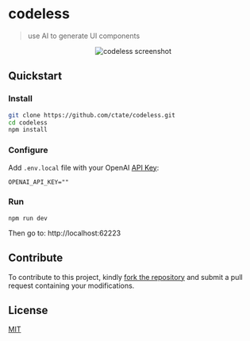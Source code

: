 # codeless

> use AI to generate UI components

<p align="center">
  <img src="https://github.com/ctate/codeless/blob/main/screenshot.png" alt="codeless screenshot" />
</p>

## Quickstart

### Install

```sh
git clone https://github.com/ctate/codeless.git
cd codeless
npm install
```

### Configure

Add `.env.local` file with your OpenAI [API Key](https://platform.openai.com/account/api-keys):

```
OPENAI_API_KEY=""
```

### Run

```
npm run dev
```

Then go to: http://localhost:62223

## Contribute

To contribute to this project, kindly [fork the repository](https://github.com/ctate/codeless/fork) and submit a pull request containing your modifications.

## License

[MIT](https://github.com/ctate/chatgpt-mba/blob/main/LICENSE)
